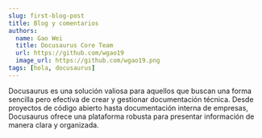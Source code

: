 ```yaml
---
slug: first-blog-post
title: Blog y comentarios
authors:
  name: Gao Wei
  title: Docusaurus Core Team
  url: https://github.com/wgao19
  image_url: https://github.com/wgao19.png
tags: [hola, docusaurus]
---
```


Docusaurus es una solución valiosa para aquellos que buscan una forma sencilla pero efectiva de crear y gestionar documentación técnica. Desde proyectos de código abierto hasta documentación interna de empresas, Docusaurus ofrece una plataforma robusta para presentar información de manera clara y organizada.